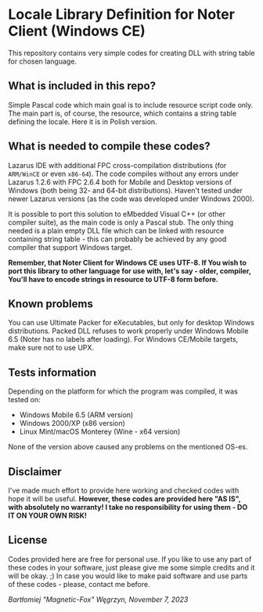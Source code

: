 # Locale Library Definition for Noter Client (Windows CE)

This repository contains very simple codes for creating DLL with string table for chosen language.

## What is included in this repo?

Simple Pascal code which main goal is to include resource script code only.
The main part is, of course, the resource, which contains a string table defining the locale.
Here it is in Polish version.

## What is needed to compile these codes?

Lazarus IDE with additional FPC cross-compilation distributions (for `ARM/WinCE` or even `x86-64`).
The code compiles without any errors under Lazarus 1.2.6 with FPC 2.6.4 both for Mobile and Desktop versions of Windows (both being 32- and 64-bit distributions).
Haven't tested under newer Lazarus versions (as the code was developed under Windows 2000).

It is possible to port this solution to eMbedded Visual C++ (or other compiler suite), as the main code is only a Pascal stub.
The only thing needed is a plain empty DLL file which can be linked with resource containing string table - this can probably be achieved by any good compiler that support Windows target.

**Remember, that Noter Client for Windows CE uses UTF-8. If You wish to port this library to other language for use with, let's say - older, compiler, You'll have to encode strings in resource to UTF-8 form before.**

## Known problems

You can use Ultimate Packer for eXecutables, but only for desktop Windows distributions.
Packed DLL refuses to work properly under Windows Mobile 6.5 (Noter has no labels after loading).
For Windows CE/Mobile targets, make sure not to use UPX. 

## Tests information

Depending on the platform for which the program was compiled, it was tested on:

* Windows Mobile 6.5 (ARM version)
* Windows 2000/XP (x86 version)
* Linux Mint/macOS Monterey (Wine - x64 version)

None of the version above caused any problems on the mentioned OS-es.

## Disclaimer

I've made much effort to provide here working and checked codes with hope it will be useful.
**However, these codes are provided here "AS IS", with absolutely no warranty! I take no responsibility for using them - DO IT ON YOUR OWN RISK!**

## License

Codes provided here are free for personal use.
If you like to use any part of these codes in your software, just please give me some simple credits and it will be okay. ;)
In case you would like to make paid software and use parts of these codes - please, contact me before.

*Bartłomiej "Magnetic-Fox" Węgrzyn,
November 7, 2023*
